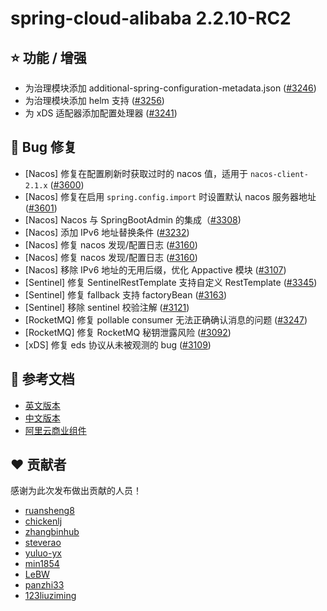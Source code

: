 # spring-cloud-alibaba 2.2.10-RC2

## ⭐️ 功能 / 增强

- 为治理模块添加 additional-spring-configuration-metadata.json ([#3246](https://github.com/alibaba/spring-cloud-alibaba/pull/3246))
- 为治理模块添加 helm 支持 ([#3256](https://github.com/alibaba/spring-cloud-alibaba/pull/3256))
- 为 xDS 适配器添加配置处理器 ([#3241](https://github.com/alibaba/spring-cloud-alibaba/pull/3241))

## 🐞 Bug 修复

- [Nacos] 修复在配置刷新时获取过时的 nacos 值，适用于 `nacos-client-2.1.x` ([#3600](https://github.com/alibaba/spring-cloud-alibaba/pull/3600))
- [Nacos] 修复在启用 `spring.config.import` 时设置默认 nacos 服务器地址 ([#3601](https://github.com/alibaba/spring-cloud-alibaba/pull/3601))
- [Nacos] Nacos 与 SpringBootAdmin 的集成（[#3308](https://github.com/alibaba/spring-cloud-alibaba/pull/3308))
- [Nacos] 添加 IPv6 地址替换条件 ([#3232](https://github.com/alibaba/spring-cloud-alibaba/pull/3232))
- [Nacos] 修复 nacos 发现/配置日志 ([#3160](https://github.com/alibaba/spring-cloud-alibaba/pull/3160))
- [Nacos] 修复 nacos 发现/配置日志 ([#3160](https://github.com/alibaba/spring-cloud-alibaba/pull/3160))
- [Nacos] 移除 IPv6 地址的无用后缀，优化 Appactive 模块 ([#3107](https://github.com/alibaba/spring-cloud-alibaba/pull/3107))
- [Sentinel] 修复 SentinelRestTemplate 支持自定义 RestTemplate ([#3345](https://github.com/alibaba/spring-cloud-alibaba/pull/3345))
- [Sentinel] 修复 fallback 支持 factoryBean ([#3163](https://github.com/alibaba/spring-cloud-alibaba/pull/3163))
- [Sentinel] 移除 sentinel 校验注解 ([#3121](https://github.com/alibaba/spring-cloud-alibaba/pull/3121))
- [RocketMQ] 修复 pollable consumer 无法正确确认消息的问题 ([#3247](https://github.com/alibaba/spring-cloud-alibaba/pull/3247))
- [RocketMQ] 修复 RocketMQ 秘钥泄露风险 ([#3092](https://github.com/alibaba/spring-cloud-alibaba/pull/3092))
- [xDS] 修复 eds 协议从未被观测的 bug ([#3109](https://github.com/alibaba/spring-cloud-alibaba/pull/3109))

## 📔 参考文档

- [英文版本](https://sca.aliyun.com/en-us/docs/2022.0.0.0/user-guide/nacos/quick-start/)
- [中文版本](https://sca.aliyun.com/zh-cn/docs/2022.0.0.0/user-guide/nacos/quick-start/)
- [阿里云商业组件](https://github.com/alibaba/aliyun-spring-boot)

## ❤️ 贡献者

感谢为此次发布做出贡献的人员！

- [ruansheng8](https://github.com/ruansheng8)
- [chickenlj](https://github.com/chickenlj)
- [zhangbinhub](https://github.com/zhangbinhub)
- [steverao](https://github.com/steverao)
- [yuluo-yx](https://github.com/yuluo-yx)
- [min1854](https://github.com/min1854)
- [LeBW](https://github.com/LeBW)
- [panzhi33](https://github.com/panzhi33)
- [123liuziming](https://github.com/123liuziming)
```